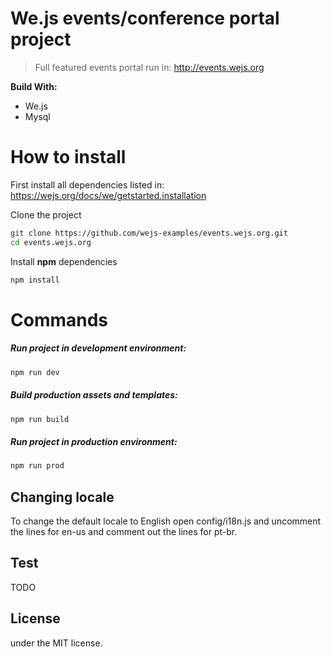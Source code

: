 # We.js events/conference portal project

> Full featured events portal run in: http://events.wejs.org

**Build With:**

- We.js
- Mysql

# How to install

First install all dependencies listed in: https://wejs.org/docs/we/getstarted.installation

Clone the project

```sh
git clone https://github.com/wejs-examples/events.wejs.org.git
cd events.wejs.org
```

Install **npm** dependencies

```sh
npm install
```
# Commands

##### Run project in development environment:
```sh
npm run dev
```

##### Build production assets and templates:
```sh
npm run build
```

##### Run project in production environment:
```sh
npm run prod
```

## Changing locale

To change the default locale to English open config/i18n.js and uncomment the lines for en-us and comment out the lines for pt-br.

## Test

TODO

## License

under the MIT license.
